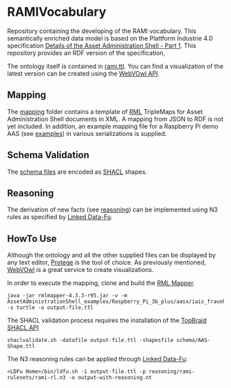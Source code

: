 # RAMIVocabulary
Repository containing the developing of the RAMI vocabulary. This semantically enriched data model is based 
on the Plattform Industrie 4.0 specification [Details of the Asset Administration Shell - Part 1](https://www.plattform-i40.de/PI40/Redaktion/DE/Downloads/Publikation/2018-verwaltungsschale-im-detail.html).
This repository provides an RDF version of the specification, 

The ontology itself is contained in [rami.ttl](rami.ttl). You can find a visualization of the latest version can be created using the 
[WebVOwl API](http://www.visualdataweb.de/webvowl/\#iri=https://raw.githubusercontent.com/i40-Tools/RAMIOntology/master/rami.ttl).


## Mapping
The [mapping](rml_mapping) folder contains a template of [RML](https://rml.io/) TripleMaps for Asset Administration Shell documents in XML. A mapping from JSON to RDF is not yet included. 
In addition, an example mapping file for a Raspberry Pi demo AAS (see [examples](AssetAdministrationShell_examples)) in various serializations is supplied.


## Schema Validation
The [schema files](schema) are encoded as [SHACL](https://www.w3.org/TR/shacl/) shapes. 


## Reasoning
The derivation of new facts (see [reasoning](reasoning)) can be implemented using N3 rules as specified by [Linked Data-Fu](https://linked-data-fu.github.io/).


## HowTo Use
Although the ontology and all the other supplied files can be displayed by any text editor, [Protege](http://protege.stanford.edu/) is the tool of choice. As previously mentioned,
[WebVOwl](http://www.visualdataweb.de/webvowl/) is a great service to create visualizations. 

In order to execute the mapping, clone and build the [RML Mapper](https://github.com/RMLio/rmlmapper-java). 

```
java -jar rmlmapper-4.3.3-r95.jar -v -m AssetAdministrationShell_examples/Raspberry_Pi_3b_plus/aasx/iais_fraunhofer_de_en_aas_examples/iais_fraunhofer_de_en_aas_examples_raspberry_pi_3b_plus.aas.xml -s turtle -o output-file.ttl
```

The SHACL validation process requires the installation of the [TopBraid SHACL API](https://github.com/TopQuadrant/shacl) 
```
shaclvalidate.sh -datafile output-file.ttl -shapesfile schema/AAS-Shape.ttl
```

The N3 reasoning rules can be applied through [Linked Data-Fu](https://linked-data-fu.github.io/):
```
<LDFu Home>/bin/ldfu.sh -i output-file.ttl -p reasoning/rami-rulesets/rami-rl.n3 -o output-with-reasoning.nt
```